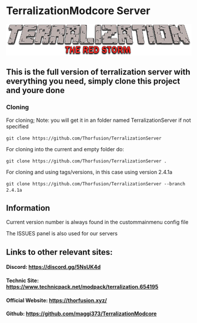 # TerralizationModcore Server

![Alt text](https://raw.githubusercontent.com/maggi373/TerralizationModcore/master/resources/terralization/textures/gui/terralization.png)

## This is the full version of terralization server with everything you need, simply clone this project and youre done

### Cloning

For cloning; Note: you will get it in an folder named TerralizationServer if not specified

`git clone https://github.com/Thorfusion/TerralizationServer`

For cloning into the current and empty folder do:

`git clone https://github.com/Thorfusion/TerralizationServer .`

For cloning and using tags/versions, in this case using version 2.4.1a

`git clone https://github.com/Thorfusion/TerralizationServer --branch 2.4.1a`


## Information

Current version number is always found in the custommainmenu config file

The ISSUES panel is also used for our servers



## Links to other relevant sites:

#### Discord: https://discord.gg/5NsUK4d

#### Technic Site: https://www.technicpack.net/modpack/terralization.654195

#### Official Website: https://thorfusion.xyz/

#### Github: https://github.com/maggi373/TerralizationModcore
